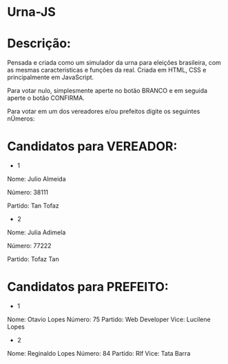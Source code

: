 # Urna-JS

# Descrição: 

Pensada e criada como um simulador da urna para eleições brasileira, com as mesmas caracteristicas e funções da real. Criada em HTML, CSS e principalmente em JavaScript.

Para votar nulo, simplesmente aperte no botão BRANCO e em seguida aperte o botão CONFIRMA.

Para votar em um dos vereadores e/ou prefeitos digite os seguintes nÚmeros:

# Candidatos para VEREADOR:

- 1

Nome: Julio Almeida

Número: 38111

Partido: Tan Tofaz

- 2

Nome: Julia Adimela

Número: 77222

Partido: Tofaz Tan

# Candidatos para PREFEITO:

- 1

Nome: Otavio Lopes
Número: 75
Partido: Web Developer
Vice: Lucilene Lopes

- 2

Nome: Reginaldo Lopes
Número: 84
Partido: Rlf
Vice: Tata Barra
